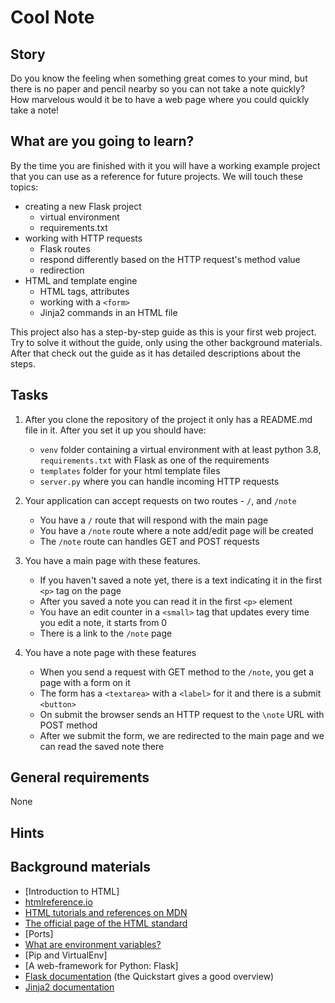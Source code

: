 # Cool Note

## Story

Do you know the feeling when something great comes to your mind, but there is no paper and pencil nearby so you can not take a note quickly? How marvelous would it be to have a web page where you could quickly take a note!

## What are you going to learn?

By the time you are finished with it you will have a working example project that you can use as a reference for future projects. We will touch these topics:

- creating a new Flask project
    - virtual environment
    - requirements.txt
- working with HTTP requests
    - Flask routes
    - respond differently based on the HTTP request's method value
    - redirection
- HTML and template engine
    - HTML tags, attributes
    - working with a `<form>`
    - Jinja2 commands in an HTML file

This project also has a step-by-step guide as this is your first web project. Try to solve it without the guide, only using the other background materials. After that check out the guide as it has detailed descriptions about the steps.



## Tasks

1. After you clone the repository of the project it only has a README.md file in it. After you set it up you should have:
    - `venv` folder containing a virtual environment with at least python 3.8, `requirements.txt` with Flask as one of the requirements
    - `templates` folder for your html template files
    - `server.py` where you can handle incoming HTTP requests

2. Your application can accept requests on two routes - `/`, and `/note`
    - You have a `/` route that will respond with the main page
    - You have a `/note` route where a note add/edit page will be created
    - The `/note` route can handles GET and POST requests

3. You have a main page with these features.
    - If you haven't saved a note yet, there is a text indicating it in the first `<p>` tag on the page
    - After you saved a note you can read it in the first `<p>` element
    - You have an edit counter in a `<small>` tag that updates every time you edit a note, it starts from 0
    - There is a link to the `/note` page

4. You have a note page with these features
    - When you send a request with GET method to the `/note`, you get a page with a form on it
    - The form has a `<textarea>` with a `<label>` for it and there is a submit `<button>`
    - On submit the browser sends an HTTP request to the `\note` URL with POST method
    - After we submit the form, we are redirected to the main page and we can read the saved note there

## General requirements

None

## Hints



## Background materials

- <i class="far fa-exclamation"></i> [Introduction to HTML]
- <i class="far fa-book-open"></i> [htmlreference.io](https://htmlreference.io/)
- <i class="far fa-book-open"></i> [HTML tutorials and references on MDN](https://developer.mozilla.org/en-US/docs/Web/HTML)
- <i class="far fa-book-open"></i> [The official page of the HTML standard](https://html.spec.whatwg.org/multipage/)
- <i class="far fa-book-open"></i> [Ports]
- <i class="far fa-book-open"></i> [What are environment variables?](https://medium.com/chingu/an-introduction-to-environment-variables-and-how-to-use-them-f602f66d15fa)
- <i class="far fa-exclamation"></i> [Pip and VirtualEnv]
- <i class="far fa-exclamation"></i> [A web-framework for Python: Flask]
- <i class="far fa-book-open"></i> [Flask documentation](http://flask.palletsprojects.com/) (the Quickstart gives a good overview)
- <i class="far fa-book-open"></i> [Jinja2 documentation](https://jinja.palletsprojects.com/en/2.10.x/templates/)

